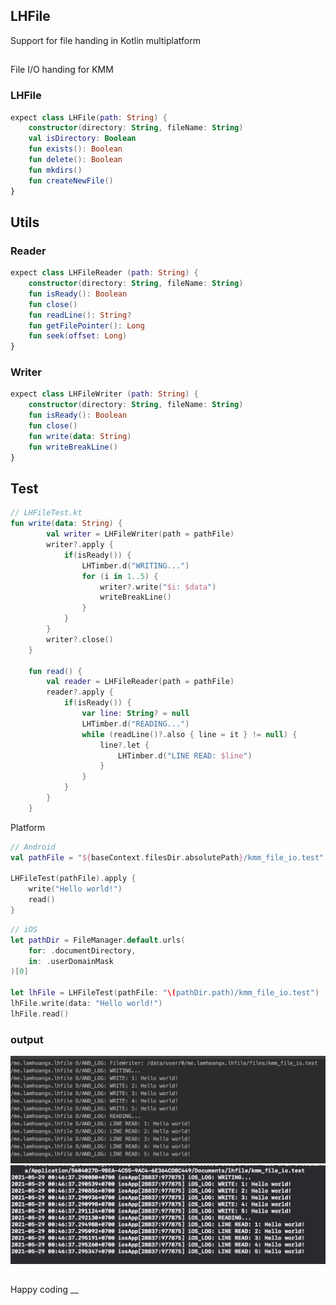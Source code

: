 ## LHFile
Support for file handing in Kotlin multiplatform
##
File I/O handing for KMM
### LHFile
```kotlin
expect class LHFile(path: String) {
    constructor(directory: String, fileName: String)
    val isDirectory: Boolean
    fun exists(): Boolean
    fun delete(): Boolean
    fun mkdirs()
    fun createNewFile()
}
```
## Utils
### Reader
```kotlin
expect class LHFileReader (path: String) {
    constructor(directory: String, fileName: String)
    fun isReady(): Boolean
    fun close()
    fun readLine(): String?
    fun getFilePointer(): Long
    fun seek(offset: Long)
}
```
### Writer
```kotlin
expect class LHFileWriter (path: String) {
    constructor(directory: String, fileName: String)
    fun isReady(): Boolean
    fun close()
    fun write(data: String)
    fun writeBreakLine()
}
```
## Test
```kotlin
// LHFileTest.kt
fun write(data: String) {
        val writer = LHFileWriter(path = pathFile)
        writer?.apply {
            if(isReady()) {
                LHTimber.d("WRITING...")
                for (i in 1..5) {
                    writer?.write("$i: $data")
                    writeBreakLine()
                }
            }
        }
        writer?.close()
    }

    fun read() {
        val reader = LHFileReader(path = pathFile)
        reader?.apply {
            if(isReady()) {
                var line: String? = null
                LHTimber.d("READING...")
                while (readLine()?.also { line = it } != null) {
                    line?.let {
                        LHTimber.d("LINE READ: $line")
                    }
                }
            }
        }
    }
```
Platform
```kotlin
// Android
val pathFile = "${baseContext.filesDir.absolutePath}/kmm_file_io.test"

LHFileTest(pathFile).apply {
    write("Hello world!")
    read()
}
```
```swift
// iOS
let pathDir = FileManager.default.urls(
    for: .documentDirectory,
    in: .userDomainMask
)[0]

let lhFile = LHFileTest(pathFile: "\(pathDir.path)/kmm_file_io.test")
lhFile.write(data: "Hello world!")
lhFile.read()
```
### output
[<img src="screenshot/android.png" width="800"/>]()
<br>
[<img src="screenshot/ios.png" width="800"/>]()

##
Happy coding __